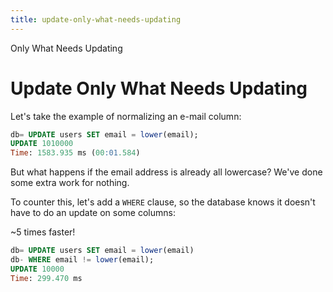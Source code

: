 ```yaml
---
title: update-only-what-needs-updating
---
```


Only What Needs Updating

# Update Only What Needs Updating

Let\'s take the example of normalizing an e-mail column:

```sql
db= UPDATE users SET email = lower(email);
UPDATE 1010000
Time: 1583.935 ms (00:01.584)
```

But what happens if the email address is already all lowercase? We\'ve
done some extra work for nothing.

To counter this, let\'s add a `WHERE` clause, so the database knows it
doesn\'t have to do an update on some columns:

\~5 times faster!

```sql
db= UPDATE users SET email = lower(email)
db- WHERE email != lower(email);
UPDATE 10000
Time: 299.470 ms
```
